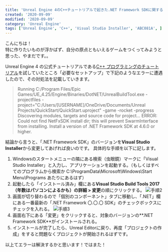 ```yaml
---
title: 'Unreal Engine 4のC++チュートリアルで起きた.NET Framework SDKに関するエラーの解消方法'
created: '2020-09-09'
modified: '2020-09-09'
category: 'Unreal Engine'
tags: ['Unreal Engine', 'C++', 'Visual Studio Installer', 'ABC081A', ]
---
```


こんにちは！<br>
特に作りたいものが浮かばず、自分の原点ともいえるゲームをつくってみようと思った、やまだです。。

Unreal Engine 4 の公式チュートリアルである[C++ プログラミングのチュートリアル](https://docs.unrealengine.com/ja/Programming/QuickStart/index.html)を試していたところ「必要なセットアップ」で下記のようなエラーに遭遇したので、その対処法を記載していきます。

> Running C:/Program Files/Epic Games/UE_4.25/Engine/Binaries/DotNET/UnrealBuildTool.exe  -projectfiles -project="C:/Users/[USERNAME]/OneDrive/Documents/Unreal Projects/QuickStart/QuickStart.uproject" -game -rocket -progress
Discovering modules, targets and source code for project...
ERROR: Could not find NetFxSDK install dir; this will prevent SwarmInterface from installing.  Install a version of .NET Framework SDK at 4.6.0 or higher.

結論から言うと、「.NET Framework SDK」のバージョンを**Visual Studio Installer**から変更してあげれば良いのです。
具体的な手順を以下に記します。

1. Windowsのスタートメニューの隣にある検索（虫眼鏡）マークに「Visual Studio Installer」と入力し、アプリケーションを起動する。（もしくはすべてのプログラムから検索か C:\ProgramData\Microsoft\Windows\Start Menu\Programs あたりにあるはず）
1. 起動したら「インストール済み」欄にある**Visual Studio Build Tools 2017（年数はパソコンによるかも）**の**詳細 > 変更**の順にクリックする。
![手順2](/next-blog/images/blog/unreal_20200909_1.png)
1. 画面が切り替わるので「個別のコンポーネント」タブに移動し、「.NET」欄にある一番最新の「.NET Framework 〇.〇.〇 SDK」のチェックボックスにチェックを入れる。
![手順3](/next-blog/images/blog/unreal_20200909_2.png)
1. 画面右下にある「変更」をクリックすると、対象のバージョンの**.NET Framework SDK**がインストールされる。
1. インストールが完了したら、Unreal Editorに戻り、再度「プロジェクトの作成」をすると問題なくプロジェクトが開始されるはずです。

以上てエラーは解決するかと思います！ではまた！
